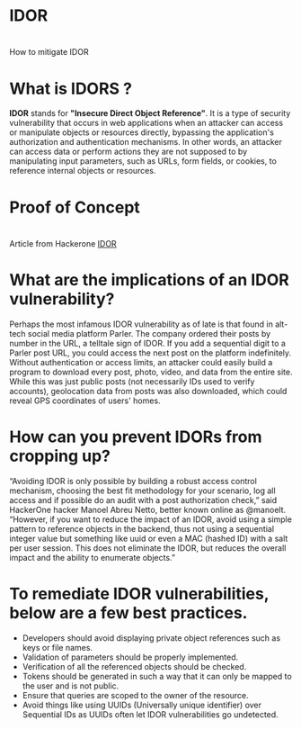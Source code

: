 # IDOR

#
How to mitigate IDOR  
# What is IDORS ?
**IDOR** stands for **"Insecure Direct Object Reference"**. It is a type of security vulnerability that occurs in web applications when an attacker can access or manipulate objects or resources directly, bypassing the application's authorization and authentication mechanisms. In other words, an attacker can access data or perform actions they are not supposed to by manipulating input parameters, such as URLs, form fields, or cookies, to reference internal objects or resources.
# Proof of Concept 


# 
Article from Hackerone <a href="https://www.hackerone.com/company-news/rise-idor"> IDOR </a>

# What are the implications of an IDOR vulnerability? 

Perhaps the most infamous IDOR vulnerability as of late is that found in alt-tech social media platform Parler. The company ordered their posts by number in the URL, a telltale sign of IDOR. If you add a sequential digit to a Parler post URL, you could access the next post on the platform indefinitely. Without authentication or access limits, an attacker could easily build a program to download every post, photo, video, and data from the entire site. While this was just public posts (not necessarily IDs used to verify accounts), geolocation data from posts was also downloaded, which could reveal GPS coordinates of users' homes.  

# How can you prevent IDORs from cropping up?

“Avoiding IDOR is only possible by building a robust access control mechanism, choosing the best fit methodology for your scenario, log all access and if possible do an audit with a post authorization check,” said HackerOne hacker Manoel Abreu Netto, better known online as @manoelt. “However, if you want to reduce the impact of an IDOR, avoid using a simple pattern to reference objects in the backend, thus not using a sequential integer value but something like uuid or even a MAC (hashed ID) with a salt per user session. This does not eliminate the IDOR, but reduces the overall impact and the ability to enumerate objects.”

# To remediate IDOR vulnerabilities, below are a few best practices. 

* Developers should avoid displaying private object references such as keys or file names.
* Validation of parameters should be properly implemented.
* Verification of all the referenced objects should be checked.
* Tokens should be generated in such a way that it can only be mapped to the user and is not public.
* Ensure that queries are scoped to the owner of the resource. 
* Avoid things like using UUIDs (Universally unique identifier) over Sequential IDs as UUIDs often let IDOR vulnerabilities go undetected.
